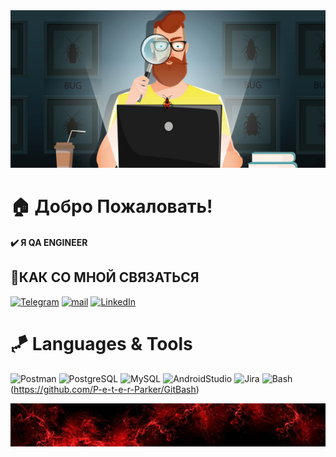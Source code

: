 <div align="center">
<img src="https://github.com/P-e-t-e-r-Parker/group26_petr/blob/main/assert/bug_header.jpg" alt="My Logo"  />
</div>

# :house: Добро Пожаловать!</h2>
#### :heavy_check_mark: Я QA ENGINEER 
 

## :pushpin:**КАК СО МНОЙ СВЯЗАТЬСЯ**


[![Telegram](https://img.shields.io/static/v1?style=for-the-badge&logo=telegram&message=telegram&label=&color=4165a3&labelColor=000000)](https://t.me/petrshelkunov)
[![mail](https://img.shields.io/static/v1?style=for-the-badge&logo=gmail&message=mail&label=&color=e8203b&labelColor=000000)](mailto:petia.shelkunov@yandex.ru)
[![LinkedIn](https://img.shields.io/static/v1?style=for-the-badge&logo=linkedin&message=LinkedIn&label=&color=3947c4&labelColor=000000)](https://linkedin.com/in/petr-shhelkunov)

# 🪁 Languages & Tools

![Postman](https://img.shields.io/static/v1?style=for-the-badge&logo=postman&message=Postman&label=&color=F05032&labelColor=000000)
![PostgreSQL](https://img.shields.io/static/v1?style=for-the-badge&logo=postgresql&message=PostgreSQL&label=&color=316192&labelColor=000000)
![MySQL](https://img.shields.io/static/v1?style=for-the-badge&logo=mysql&message=MySQL&label=&color=2200ff&labelColor=000000)
![AndroidStudio](https://img.shields.io/static/v1?style=for-the-badge&logo=androidstudio&message=Android%20Studio&label=&color=3ddc84&labelColor=000000)
![Jira](https://img.shields.io/static/v1?style=for-the-badge&logo=jira&message=Jira&label=&color=2580f7&labelColor=000000)
![Bash](https://img.shields.io/static/v1?style=for-the-badge&logo=gnu-bash&message=Bash&label=&color=4EAA25&labelColor=000000)(https://github.com/P-e-t-e-r-Parker/GitBash)

<div align="center">
<img src="https://github.com/P-e-t-e-r-Parker/group26_petr/blob/main/assert/1.jpeg" alt="My footer"  />
</div>
